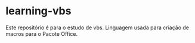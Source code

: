 # learning-vbs
Este repositório é para o estudo de vbs. Linguagem usada para criação de macros para o Pacote Office.
